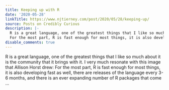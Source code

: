 ```yaml
---
title: Keeping up with R
date: '2020-05-28'
linkTitle: https://www.njtierney.com/post/2020/05/28/keeping-up/
source: Posts on Credibly Curious
description: |-
  R is a great language, one of the greatest things that I like so much about it is the community that it brings with it. I very much resonate with this image that Allison Horst drew:
  For the most part, R is fast enough for most things, it is also developing fast as well, there are releases of the language every 3-6 months, and there is an ever expanding number of R packages that come ...
disable_comments: true
---
```

R is a great language, one of the greatest things that I like so much about it is the community that it brings with it. I very much resonate with this image that Allison Horst drew:
For the most part, R is fast enough for most things, it is also developing fast as well, there are releases of the language every 3-6 months, and there is an ever expanding number of R packages that come ...